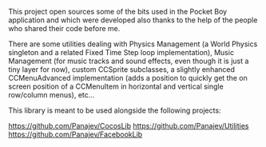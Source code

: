 This project open sources some of the bits used in the Pocket Boy application and which were developed also thanks to the help of the people who shared their code before me.

There are some utilities dealing with Physics Management (a World Physics singleton and a related Fixed Time Step loop implementation), Music Management (for music tracks and sound effects, even though it is just a tiny layer for now), custom CCSprite subclasses, a slightly enhanced CCMenuAdvanced implementation (adds a position to quickly get the on screen position of a CCMenuItem in horizontal and vertical single row/column menus), etc...

This library is meant to be used alongside the following projects:

https://github.com/Panajev/CocosLib
https://github.com/Panajev/Utilities
https://github.com/Panajev/FacebookLib

